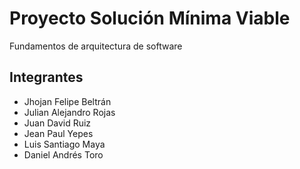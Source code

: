 # Proyecto Solución Mínima Viable

Fundamentos de arquitectura de software

## Integrantes

* Jhojan Felipe Beltrán
* Julian Alejandro Rojas
* Juan David Ruiz
* Jean Paul Yepes
* Luis Santiago Maya
* Daniel Andrés Toro
